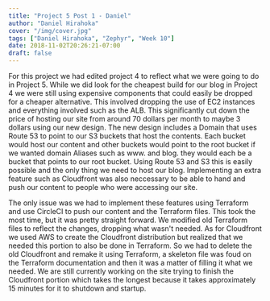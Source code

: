 ```yaml
---
title: "Project 5 Post 1 - Daniel"
author: "Daniel Hirahoka"
cover: "/img/cover.jpg"
tags: ["Daniel Hirahoka", "Zephyr", "Week 10"]
date: 2018-11-02T20:26:21-07:00
draft: false
---
```


For this project we had edited project 4 to reflect what we were going to do in Project 5. While we did look for the cheapest build for our blog in Project 4 we were still using expensive components that could easily be dropped for a cheaper alternative. This involved dropping the use of EC2 instances and everything involved such as the ALB. This significantly cut down the price of hosting our site from around 70 dollars per month to maybe 3 dollars using our new design. The new design includes a Domain that uses Route 53 to point to our S3 buckets that host the contents. Each bucket would host our content and other buckets would point to the root bucket if we wanted domain Aliases such as www. and blog. they would each be a bucket that points to our root bucket. Using Route 53 and S3 this is easily possible and the only thing we need to host our blog. Implementing an extra feature such as Cloudfront was also neccessary to be able to hand and push our content to people who were accessing our site. 

The only issue was we had to implement these features using Terraform and use CircleCI to push our content and the Terraform files. This took the most time, but it was pretty straight forward. We modified old Terraform files to reflect the changes, dropping what wasn't needed. As for Cloudfront we used AWS to create the Cloudfront distribution but realized that we needed this portion to also be done in Terraform. So we had to delete the old Cloudfront and remake it using Terraform, a skeleton file was foud on the Terraform documentation and then it was a matter of filling it what we needed. We are still currently working on the site trying to finish the Cloudfront portion which takes the longest because it takes approximately 15 minutes for it to shutdown and startup.